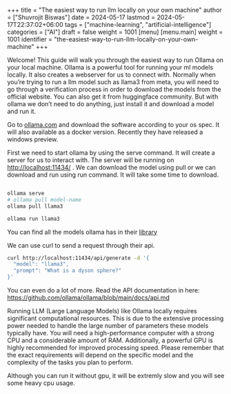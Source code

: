 +++
title = "The easiest way to run llm locally on your own machine"
author = ["Shuvrojit Biswas"]
date = 2024-05-17
lastmod = 2024-05-17T22:37:02+06:00
tags = ["machine-learning", "artificial-intelligence"]
categories = ["AI"]
draft = false
weight = 1001
[menu]
  [menu.main]
    weight = 1001
    identifier = "the-easiest-way-to-run-llm-locally-on-your-own-machine"
+++

Welcome! This guide will walk you through the easiest way to run Ollama on your local machine. Ollama is a powerful tool for running your ml models locally. It also creates a webserver for us to connect with. Normally when you’re trying to run a llm model such as llama3 from meta, you will need to go through a verification process in order to download the models from the official website. You can also get it from huggingface community. But with ollama we don’t need to do anything, just install it and download a model and run it.

Go to [ollama.com](<http://ollama.com>) and download the software according to your os spec. It will also available as a docker version. Recently they have released a windows preview.

First we need to start ollama by using the serve command. It will create a server for us to interact with. The server will be running on <http://localhost:11434/> . We can download the model using pull or we can download and run using run command. It will take some time to download.

```sh

ollama serve
# ollama pull model-name
ollama pull llama3

ollama run llama3
```

You can find all the models ollama has in their [library](<https://ollama.com/library>)

We can use curl to send a request through their api.

```sh
curl http://localhost:11434/api/generate -d '{                                       13:58:47
  "model": "llama3",
  "prompt": "What is a dyson sphere?"
}'
```

You can even do a lot of more. Read the API documentation in here: <https://github.com/ollama/ollama/blob/main/docs/api.md>

Running LLM (Large Language Models) like Ollama locally requires significant computational resources. This is due to the extensive processing power needed to handle the large number of parameters these models typically have. You will need a high-performance computer with a strong CPU and a considerable amount of RAM. Additionally, a powerful GPU is highly recommended for improved processing speed. Please remember that the exact requirements will depend on the specific model and the complexity of the tasks you plan to perform.

Although you can run it without gpu, it will be extremly slow and you will see some heavy cpu usage.

